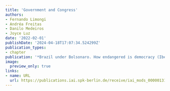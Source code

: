 ```yaml
---
title: 'Government and Congress'
authors:
- Fernando Limongi
- Andréa Freitas
- Danilo Medeiros
- Joyce Luz
date: '2022-02-01'
publishDate: '2024-04-18T17:07:34.524299Z'
publication_types:
- chapter
publication: '*Brazil under Bolsonaro. How endangered is democracy (Ibero-Online.de)?*'
image:
  preview_only: true
links:
- name: URL
  url: https://publications.iai.spk-berlin.de/receive/iai_mods_00000131
---
```

